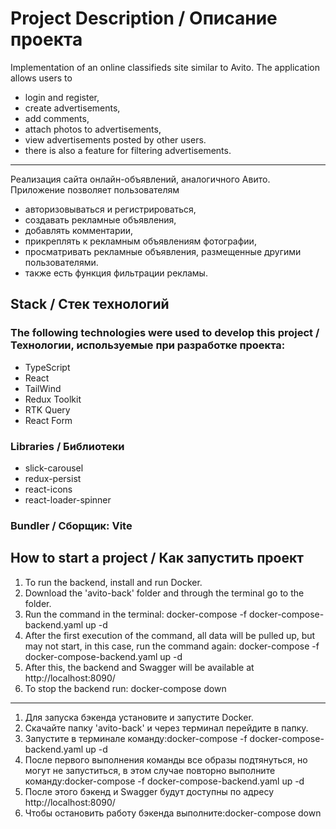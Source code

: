 # Project Description / Описание проекта

Implementation of an online classifieds site similar to Avito. The application allows users to

- login and register,
- create advertisements,
- add comments,
- attach photos to advertisements,
- view advertisements posted by other users.
- there is also a feature for filtering advertisements.

---

Реализация сайта онлайн-объявлений, аналогичного Авито. Приложение позволяет пользователям

- авторизовываться и регистрироваться,
- создавать рекламные объявления,
- добавлять комментарии,
- прикреплять к рекламным объявлениям фотографии,
- просматривать рекламные объявления, размещенные другими пользователями.
- также есть функция фильтрации рекламы.

## Stack / Стек технологий

### The following technologies were used to develop this project / Технологии, используемые при разработке проекта:

- TypeScript
- React
- TailWind
- Redux Toolkit
- RTK Query
- React Form

### Libraries / Библиотеки

- slick-carousel
- redux-persist
- react-icons
- react-loader-spinner

### Bundler / Сборщик: Vite

## How to start a project / Как запустить проект

1. To run the backend, install and run Docker.
2. Download the 'avito-back' folder and through the terminal go to the folder.
3. Run the command in the terminal: docker-compose -f docker-compose-backend.yaml up -d
4. After the first execution of the command, all data will be pulled up, but may not start, in this case, run the command again: docker-compose -f docker-compose-backend.yaml up -d
5. After this, the backend and Swagger will be available at http://localhost:8090/
6. To stop the backend run: docker-compose down

---

1. Для запуска бэкенда установите и запустите Docker.
2. Скачайте папку 'avito-back' и через терминал перейдите в папку.
3. Запустите в терминале команду:docker-compose -f docker-compose-backend.yaml up -d
4. После первого выполнения команды все образы подтянуться, но могут не запуститься, в этом случае повторно выполните команду:docker-compose -f docker-compose-backend.yaml up -d
5. После этого бэкенд и Swagger будут доступны по адресу http://localhost:8090/
6. Чтобы остановить работу бэкенда выполните:docker-compose down
